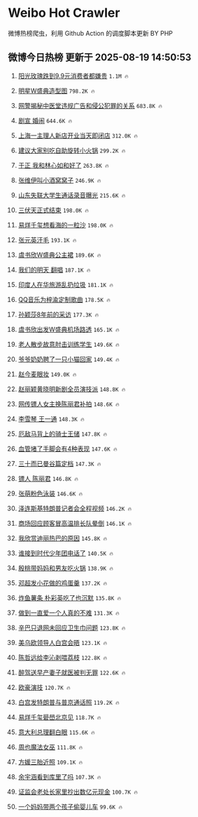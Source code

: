 # Weibo Hot Crawler 



微博热榜爬虫，利用 Github Action 的调度脚本更新 BY PHP 


## 微博今日热榜 更新于 2025-08-19 14:50:53 
1. [阳光玫瑰跌到9.9元消费者都嫌贵](https://s.weibo.com/weibo?q=%23%E9%98%B3%E5%85%89%E7%8E%AB%E7%91%B0%E8%B7%8C%E5%88%B09.9%E5%85%83%E6%B6%88%E8%B4%B9%E8%80%85%E9%83%BD%E5%AB%8C%E8%B4%B5%23&t=31&band_rank=1&Refer=top) `1.1M 🔥` 

1. [明星W盛典造型图](https://s.weibo.com/weibo?q=%23%E6%98%8E%E6%98%9FW%E7%9B%9B%E5%85%B8%E9%80%A0%E5%9E%8B%E5%9B%BE%23&t=31&band_rank=2&Refer=top) `798.2K 🔥` 

1. [网警揭秘中医堂违规广告和侵公犯罪的关系](https://s.weibo.com/weibo?q=%23%E7%BD%91%E8%AD%A6%E6%8F%AD%E7%A7%98%E4%B8%AD%E5%8C%BB%E5%A0%82%E8%BF%9D%E8%A7%84%E5%B9%BF%E5%91%8A%E5%92%8C%E4%BE%B5%E5%85%AC%E7%8A%AF%E7%BD%AA%E7%9A%84%E5%85%B3%E7%B3%BB%23&t=31&band_rank=3&Refer=top) `683.8K 🔥` 

1. [剧宣 婚闹](https://s.weibo.com/weibo?q=%E5%89%A7%E5%AE%A3%20%E5%A9%9A%E9%97%B9&t=31&band_rank=4&Refer=top) `644.6K 🔥` 

1. [上海一主理人新店开业当天即闭店](https://s.weibo.com/weibo?q=%23%E4%B8%8A%E6%B5%B7%E4%B8%80%E4%B8%BB%E7%90%86%E4%BA%BA%E6%96%B0%E5%BA%97%E5%BC%80%E4%B8%9A%E5%BD%93%E5%A4%A9%E5%8D%B3%E9%97%AD%E5%BA%97%23&t=31&band_rank=5&Refer=top) `312.0K 🔥` 

1. [建议大家别吃自助旋转小火锅](https://s.weibo.com/weibo?q=%E5%BB%BA%E8%AE%AE%E5%A4%A7%E5%AE%B6%E5%88%AB%E5%90%83%E8%87%AA%E5%8A%A9%E6%97%8B%E8%BD%AC%E5%B0%8F%E7%81%AB%E9%94%85&t=31&band_rank=6&Refer=top) `299.2K 🔥` 

1. [于正 我和林心如和好了](https://s.weibo.com/weibo?q=%E4%BA%8E%E6%AD%A3%20%E6%88%91%E5%92%8C%E6%9E%97%E5%BF%83%E5%A6%82%E5%92%8C%E5%A5%BD%E4%BA%86&t=31&band_rank=7&Refer=top) `263.8K 🔥` 

1. [张维伊叫小酒窝窝子](https://s.weibo.com/weibo?q=%E5%BC%A0%E7%BB%B4%E4%BC%8A%E5%8F%AB%E5%B0%8F%E9%85%92%E7%AA%9D%E7%AA%9D%E5%AD%90&t=31&band_rank=8&Refer=top) `246.9K 🔥` 

1. [山东失联大学生通话录音曝光](https://s.weibo.com/weibo?q=%23%E5%B1%B1%E4%B8%9C%E5%A4%B1%E8%81%94%E5%A4%A7%E5%AD%A6%E7%94%9F%E9%80%9A%E8%AF%9D%E5%BD%95%E9%9F%B3%E6%9B%9D%E5%85%89%23&t=31&band_rank=9&Refer=top) `215.6K 🔥` 

1. [三伏天正式结束](https://s.weibo.com/weibo?q=%23%E4%B8%89%E4%BC%8F%E5%A4%A9%E6%AD%A3%E5%BC%8F%E7%BB%93%E6%9D%9F%23&t=31&band_rank=10&Refer=top) `198.0K 🔥` 

1. [易烊千玺想看海的一粒沙](https://s.weibo.com/weibo?q=%23%E6%98%93%E7%83%8A%E5%8D%83%E7%8E%BA%E6%83%B3%E7%9C%8B%E6%B5%B7%E7%9A%84%E4%B8%80%E7%B2%92%E6%B2%99%23&t=31&band_rank=11&Refer=top) `198.0K 🔥` 

1. [张元英汗毛](https://s.weibo.com/weibo?q=%E5%BC%A0%E5%85%83%E8%8B%B1%E6%B1%97%E6%AF%9B&t=31&band_rank=12&Refer=top) `193.1K 🔥` 

1. [虞书欣W盛典公主裙](https://s.weibo.com/weibo?q=%23%E8%99%9E%E4%B9%A6%E6%AC%A3W%E7%9B%9B%E5%85%B8%E5%85%AC%E4%B8%BB%E8%A3%99%23&t=31&band_rank=13&Refer=top) `189.6K 🔥` 

1. [我们的明天 翻唱](https://s.weibo.com/weibo?q=%E6%88%91%E4%BB%AC%E7%9A%84%E6%98%8E%E5%A4%A9%20%E7%BF%BB%E5%94%B1&t=31&band_rank=14&Refer=top) `187.1K 🔥` 

1. [印度人在华旅游乱扔垃圾](https://s.weibo.com/weibo?q=%E5%8D%B0%E5%BA%A6%E4%BA%BA%E5%9C%A8%E5%8D%8E%E6%97%85%E6%B8%B8%E4%B9%B1%E6%89%94%E5%9E%83%E5%9C%BE&t=31&band_rank=15&Refer=top) `181.1K 🔥` 

1. [QQ音乐为梓渝定制歌曲](https://s.weibo.com/weibo?q=%23QQ%E9%9F%B3%E4%B9%90%E4%B8%BA%E6%A2%93%E6%B8%9D%E5%AE%9A%E5%88%B6%E6%AD%8C%E6%9B%B2%23&t=31&band_rank=16&Refer=top) `178.5K 🔥` 

1. [孙颖莎8年前的采访](https://s.weibo.com/weibo?q=%23%E5%AD%99%E9%A2%96%E8%8E%8E8%E5%B9%B4%E5%89%8D%E7%9A%84%E9%87%87%E8%AE%BF%23&t=31&band_rank=17&Refer=top) `177.3K 🔥` 

1. [虞书欣出发W盛典机场路透](https://s.weibo.com/weibo?q=%23%E8%99%9E%E4%B9%A6%E6%AC%A3%E5%87%BA%E5%8F%91W%E7%9B%9B%E5%85%B8%E6%9C%BA%E5%9C%BA%E8%B7%AF%E9%80%8F%23&t=31&band_rank=18&Refer=top) `165.1K 🔥` 

1. [老人散步故意肘击训练学生](https://s.weibo.com/weibo?q=%E8%80%81%E4%BA%BA%E6%95%A3%E6%AD%A5%E6%95%85%E6%84%8F%E8%82%98%E5%87%BB%E8%AE%AD%E7%BB%83%E5%AD%A6%E7%94%9F&t=31&band_rank=19&Refer=top) `149.6K 🔥` 

1. [爷爷奶奶聘了一只小猫回家](https://s.weibo.com/weibo?q=%23%E7%88%B7%E7%88%B7%E5%A5%B6%E5%A5%B6%E8%81%98%E4%BA%86%E4%B8%80%E5%8F%AA%E5%B0%8F%E7%8C%AB%E5%9B%9E%E5%AE%B6%23&t=31&band_rank=20&Refer=top) `149.4K 🔥` 

1. [赵今麦眼妆](https://s.weibo.com/weibo?q=%23%E8%B5%B5%E4%BB%8A%E9%BA%A6%E7%9C%BC%E5%A6%86%23&t=31&band_rank=21&Refer=top) `149.0K 🔥` 

1. [赵丽颖黄晓明新剧全员演技派](https://s.weibo.com/weibo?q=%23%E8%B5%B5%E4%B8%BD%E9%A2%96%E9%BB%84%E6%99%93%E6%98%8E%E6%96%B0%E5%89%A7%E5%85%A8%E5%91%98%E6%BC%94%E6%8A%80%E6%B4%BE%23&t=31&band_rank=22&Refer=top) `148.8K 🔥` 

1. [网传镖人女主换陈丽君补拍](https://s.weibo.com/weibo?q=%23%E7%BD%91%E4%BC%A0%E9%95%96%E4%BA%BA%E5%A5%B3%E4%B8%BB%E6%8D%A2%E9%99%88%E4%B8%BD%E5%90%9B%E8%A1%A5%E6%8B%8D%23&t=31&band_rank=23&Refer=top) `148.6K 🔥` 

1. [李雪琴 王一通](https://s.weibo.com/weibo?q=%E6%9D%8E%E9%9B%AA%E7%90%B4%20%E7%8E%8B%E4%B8%80%E9%80%9A&t=31&band_rank=24&Refer=top) `148.3K 🔥` 

1. [厄敌马背上的骑士王储](https://s.weibo.com/weibo?q=%E5%8E%84%E6%95%8C%E9%A9%AC%E8%83%8C%E4%B8%8A%E7%9A%84%E9%AA%91%E5%A3%AB%E7%8E%8B%E5%82%A8&t=31&band_rank=25&Refer=top) `147.8K 🔥` 

1. [血管堵了手脚会有4种表现](https://s.weibo.com/weibo?q=%23%E8%A1%80%E7%AE%A1%E5%A0%B5%E4%BA%86%E6%89%8B%E8%84%9A%E4%BC%9A%E6%9C%894%E7%A7%8D%E8%A1%A8%E7%8E%B0%23&t=31&band_rank=26&Refer=top) `147.6K 🔥` 

1. [三十而已曼谷篇定档](https://s.weibo.com/weibo?q=%E4%B8%89%E5%8D%81%E8%80%8C%E5%B7%B2%E6%9B%BC%E8%B0%B7%E7%AF%87%E5%AE%9A%E6%A1%A3&t=31&band_rank=27&Refer=top) `147.3K 🔥` 

1. [镖人 陈丽君](https://s.weibo.com/weibo?q=%E9%95%96%E4%BA%BA%20%E9%99%88%E4%B8%BD%E5%90%9B&t=31&band_rank=28&Refer=top) `146.8K 🔥` 

1. [张萌粉色泳装](https://s.weibo.com/weibo?q=%E5%BC%A0%E8%90%8C%E7%B2%89%E8%89%B2%E6%B3%B3%E8%A3%85&t=31&band_rank=29&Refer=top) `146.6K 🔥` 

1. [泽连斯基特朗普记者会全程视频](https://s.weibo.com/weibo?q=%23%E6%B3%BD%E8%BF%9E%E6%96%AF%E5%9F%BA%E7%89%B9%E6%9C%97%E6%99%AE%E8%AE%B0%E8%80%85%E4%BC%9A%E5%85%A8%E7%A8%8B%E8%A7%86%E9%A2%91%23&t=31&band_rank=30&Refer=top) `146.2K 🔥` 

1. [商场回应顾客冒高温排长队晕倒](https://s.weibo.com/weibo?q=%23%E5%95%86%E5%9C%BA%E5%9B%9E%E5%BA%94%E9%A1%BE%E5%AE%A2%E5%86%92%E9%AB%98%E6%B8%A9%E6%8E%92%E9%95%BF%E9%98%9F%E6%99%95%E5%80%92%23&t=31&band_rank=31&Refer=top) `146.1K 🔥` 

1. [我欣赏迪丽热巴的原因](https://s.weibo.com/weibo?q=%23%E6%88%91%E6%AC%A3%E8%B5%8F%E8%BF%AA%E4%B8%BD%E7%83%AD%E5%B7%B4%E7%9A%84%E5%8E%9F%E5%9B%A0%23&t=31&band_rank=32&Refer=top) `145.8K 🔥` 

1. [谁接到时代少年团电话了](https://s.weibo.com/weibo?q=%23%E8%B0%81%E6%8E%A5%E5%88%B0%E6%97%B6%E4%BB%A3%E5%B0%91%E5%B9%B4%E5%9B%A2%E7%94%B5%E8%AF%9D%E4%BA%86%23&t=31&band_rank=33&Refer=top) `140.5K 🔥` 

1. [殷桃带妈妈和男友吃火锅](https://s.weibo.com/weibo?q=%23%E6%AE%B7%E6%A1%83%E5%B8%A6%E5%A6%88%E5%A6%88%E5%92%8C%E7%94%B7%E5%8F%8B%E5%90%83%E7%81%AB%E9%94%85%23&t=31&band_rank=34&Refer=top) `138.9K 🔥` 

1. [邓超发小花做的鸡蛋羹](https://s.weibo.com/weibo?q=%23%E9%82%93%E8%B6%85%E5%8F%91%E5%B0%8F%E8%8A%B1%E5%81%9A%E7%9A%84%E9%B8%A1%E8%9B%8B%E7%BE%B9%23&t=31&band_rank=35&Refer=top) `137.2K 🔥` 

1. [炸鱼薯条 朴彩英吃了也沉默](https://s.weibo.com/weibo?q=%E7%82%B8%E9%B1%BC%E8%96%AF%E6%9D%A1%20%E6%9C%B4%E5%BD%A9%E8%8B%B1%E5%90%83%E4%BA%86%E4%B9%9F%E6%B2%89%E9%BB%98&t=31&band_rank=36&Refer=top) `135.8K 🔥` 

1. [做到一直爱一个人真的不难](https://s.weibo.com/weibo?q=%E5%81%9A%E5%88%B0%E4%B8%80%E7%9B%B4%E7%88%B1%E4%B8%80%E4%B8%AA%E4%BA%BA%E7%9C%9F%E7%9A%84%E4%B8%8D%E9%9A%BE&t=31&band_rank=37&Refer=top) `131.3K 🔥` 

1. [辛巴只退网未回应卫生巾问题](https://s.weibo.com/weibo?q=%23%E8%BE%9B%E5%B7%B4%E5%8F%AA%E9%80%80%E7%BD%91%E6%9C%AA%E5%9B%9E%E5%BA%94%E5%8D%AB%E7%94%9F%E5%B7%BE%E9%97%AE%E9%A2%98%23&t=31&band_rank=38&Refer=top) `123.8K 🔥` 

1. [美乌欧领导人白宫会晤](https://s.weibo.com/weibo?q=%23%E7%BE%8E%E4%B9%8C%E6%AC%A7%E9%A2%86%E5%AF%BC%E4%BA%BA%E7%99%BD%E5%AE%AB%E4%BC%9A%E6%99%A4%23&t=31&band_rank=39&Refer=top) `123.1K 🔥` 

1. [陈哲远给李沁剥喂荔枝](https://s.weibo.com/weibo?q=%23%E9%99%88%E5%93%B2%E8%BF%9C%E7%BB%99%E6%9D%8E%E6%B2%81%E5%89%A5%E5%96%82%E8%8D%94%E6%9E%9D%23&t=31&band_rank=40&Refer=top) `122.8K 🔥` 

1. [醉驾送早产妻子就医被判无罪](https://s.weibo.com/weibo?q=%23%E9%86%89%E9%A9%BE%E9%80%81%E6%97%A9%E4%BA%A7%E5%A6%BB%E5%AD%90%E5%B0%B1%E5%8C%BB%E8%A2%AB%E5%88%A4%E6%97%A0%E7%BD%AA%23&t=31&band_rank=41&Refer=top) `122.6K 🔥` 

1. [欧豪演技](https://s.weibo.com/weibo?q=%E6%AC%A7%E8%B1%AA%E6%BC%94%E6%8A%80&t=31&band_rank=42&Refer=top) `120.7K 🔥` 

1. [白宫发特朗普与普京通话照](https://s.weibo.com/weibo?q=%23%E7%99%BD%E5%AE%AB%E5%8F%91%E7%89%B9%E6%9C%97%E6%99%AE%E4%B8%8E%E6%99%AE%E4%BA%AC%E9%80%9A%E8%AF%9D%E7%85%A7%23&t=31&band_rank=43&Refer=top) `119.2K 🔥` 

1. [易烊千玺礐嶨北京见](https://s.weibo.com/weibo?q=%23%E6%98%93%E7%83%8A%E5%8D%83%E7%8E%BA%E7%A4%90%E5%B6%A8%E5%8C%97%E4%BA%AC%E8%A7%81%23&t=31&band_rank=44&Refer=top) `118.7K 🔥` 

1. [意大利总理翻白眼](https://s.weibo.com/weibo?q=%E6%84%8F%E5%A4%A7%E5%88%A9%E6%80%BB%E7%90%86%E7%BF%BB%E7%99%BD%E7%9C%BC&t=31&band_rank=45&Refer=top) `115.6K 🔥` 

1. [周也魔法女巫](https://s.weibo.com/weibo?q=%23%E5%91%A8%E4%B9%9F%E9%AD%94%E6%B3%95%E5%A5%B3%E5%B7%AB%23&t=31&band_rank=46&Refer=top) `111.8K 🔥` 

1. [方媛三胎近照](https://s.weibo.com/weibo?q=%23%E6%96%B9%E5%AA%9B%E4%B8%89%E8%83%8E%E8%BF%91%E7%85%A7%23&t=31&band_rank=47&Refer=top) `109.1K 🔥` 

1. [余宇涵看到库里了吗](https://s.weibo.com/weibo?q=%E4%BD%99%E5%AE%87%E6%B6%B5%E7%9C%8B%E5%88%B0%E5%BA%93%E9%87%8C%E4%BA%86%E5%90%97&t=31&band_rank=48&Refer=top) `107.3K 🔥` 

1. [证监会老处长家里抄出数亿元现金](https://s.weibo.com/weibo?q=%23%E8%AF%81%E7%9B%91%E4%BC%9A%E8%80%81%E5%A4%84%E9%95%BF%E5%AE%B6%E9%87%8C%E6%8A%84%E5%87%BA%E6%95%B0%E4%BA%BF%E5%85%83%E7%8E%B0%E9%87%91%23&t=31&band_rank=49&Refer=top) `100.7K 🔥` 

1. [一个妈妈带两个孩子偷婴儿车](https://s.weibo.com/weibo?q=%E4%B8%80%E4%B8%AA%E5%A6%88%E5%A6%88%E5%B8%A6%E4%B8%A4%E4%B8%AA%E5%AD%A9%E5%AD%90%E5%81%B7%E5%A9%B4%E5%84%BF%E8%BD%A6&t=31&band_rank=50&Refer=top) `99.6K 🔥` 

